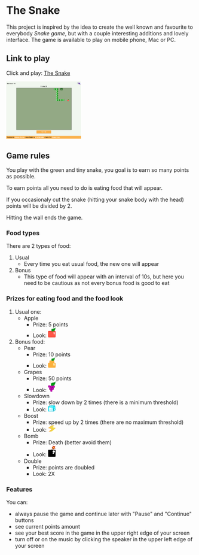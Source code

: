 # The Snake

This project is inspired by the idea to create the well known and favourite to everybody *Snake game*, but with a couple interesting additions and lovely interface.
The game is available to play on mobile phone, Mac or PC.

## Link to play

Click and play: [The Snake](https://vladshyrinov.github.io/snake/)

<img src="./assets/img/game-big.png" alt="Game Board" width="200">

## Game rules

You play with the green and tiny snake, you goal is to earn so many points as possible.

To earn points all you need to do is eating food that will appear.

If you occasionaly cut the snake (hitting your snake body with the head) points will be divided by 2.

Hitting the wall ends the game.

### Food types
There are 2 types of food: 
1. Usual
    - Every time you eat usual food, the new one will appear
2. Bonus
    - This type of food will appear with an interval of 10s, but here you need to be cautious as not every bonus food is good to eat

### Prizes for eating food and the food look
1. Usual one: 
    * Apple
        - Prize: 5 points
        - Look: <img src="./assets/img/apple.png" alt="Apple Bonus Food" width="20">
2. Bonus food:
    * Pear 
        - Prize: 10 points
        - Look: <img src="./assets/img/pear.png" alt="Pear Bonus Food" width="20">
    * Grapes
        - Prize: 50 points
        - Look: <img src="./assets/img/grapes.png" alt="Grapes Bonus Food" width="20">
    * Slowdown
        - Prize: slow down by 2 times (there is a minimum threshold)
        - Look: <img src="./assets/img/ice.png" alt="Slowdown Bonus Food" width="20">
    * Boost
        - Prize: speed up by 2 times (there are no maximum threshold)
        - Look: <img src="./assets/img/lightning.png" alt="Boost Bonus Food" width="20">
    * Bomb
        - Prize: Death (better avoid them)
        - Look: <img src="./assets/img/bomb.png" alt="Bomb Bonus Food" width="20">
    * Double
        - Prize: points are doubled
        - Look: 2X

### Features

You can:
* always pause the game and continue later with "Pause" and "Continue" buttons
* see current points amount
* see your best score in the game in the upper right edge of your screen
* turn off or on the music by clicking the speaker in the upper left edge of your screen


